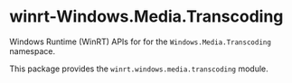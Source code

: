 <!-- warning: Please don't edit this file. It was automatically generated. -->

# winrt-Windows.Media.Transcoding

Windows Runtime (WinRT) APIs for for the `Windows.Media.Transcoding` namespace.

This package provides the `winrt.windows.media.transcoding` module.
